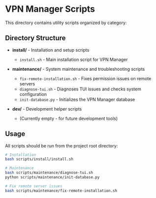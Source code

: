 # VPN Manager Scripts

This directory contains utility scripts organized by category:

## Directory Structure

- **install/** - Installation and setup scripts
  - `install.sh` - Main installation script for VPN Manager

- **maintenance/** - System maintenance and troubleshooting scripts
  - `fix-remote-installation.sh` - Fixes permission issues on remote servers
  - `diagnose-tui.sh` - Diagnoses TUI issues and checks system configuration
  - `init-database.py` - Initializes the VPN Manager database

- **dev/** - Development helper scripts
  - (Currently empty - for future development tools)

## Usage

All scripts should be run from the project root directory:

```bash
# Installation
bash scripts/install/install.sh

# Maintenance
bash scripts/maintenance/diagnose-tui.sh
python scripts/maintenance/init-database.py

# Fix remote server issues
bash scripts/maintenance/fix-remote-installation.sh
```